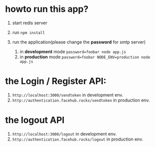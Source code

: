 howto run this app?
===================

1. start redis server
2. run `npm install`

3. run the application(please change the __password__ for smtp server)
    1. in __development__ mode
    `password=foobar node app.js` 
    2. in __production__ mode
    `password=foobar NODE_ENV=production node app.js` 


the Login / Register API: 
===========================
1. `http://localhost:3000/sendtoken` in development env.
2. `http://authentication.facehub.rocks/sendtoken` in production env.


the logout API
======================
1. `http://localhost:3000/logout` in development env.
2. `http://authentication.facehub.rocks/logout` in production env.
